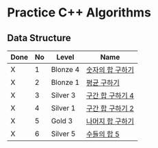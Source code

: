 # Practice C++ Algorithms

## Data Structure

| Done | No   | Level | Name |                                                   
| ---- | :--- | ----- | -------|
| X    | 1    | Blonze 4     | [숫자의 합 구하기](https://www.acmicpc.net/problem/11720) |
| X    | 2    | Blonze 1     | [평균 구하기](https://www.acmicpc.net/problem/1546) |
| X    | 3    | Silver 3     | [구간 합 구하기 4](https://www.acmicpc.net/problem/11659) |
| X    | 4    | Silver 1     | [구간 합 구하기 2](https://www.acmicpc.net/problem/11660) |
| X    | 5    | Gold 3     | [나머지 합 구하기](https://www.acmicpc.net/problem/10986) |
| X    | 6    | Silver 5     | [수들의 합 5](https://www.acmicpc.net/problem/2018) |
